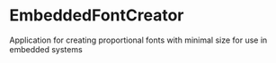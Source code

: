 # EmbeddedFontCreator
Application for creating proportional fonts with minimal size for use in embedded systems
